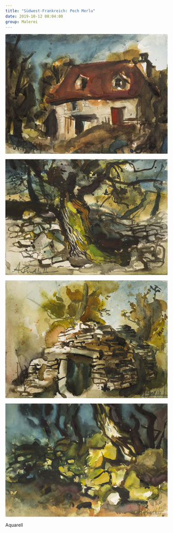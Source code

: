 ```yaml
---
title: "Südwest-Frankreich: Pech Merlu"
date: 2019-10-12 08:04:00
group: Malerei
---
```

![Südwest-Frankreich: Pech Merlu 1](/img/aquarelle/pech-merlu-1.jpg)

![Südwest-Frankreich: Pech Merlu 2](/img/aquarelle/pech-merlu-2.jpg)

![Südwest-Frankreich: Pech Merlu 3](/img/aquarelle/pech-merlu-3.jpg)

![Südwest-Frankreich: Pech Merlu 4](/img/aquarelle/pech-merlu-4.jpg)

Aquarell
